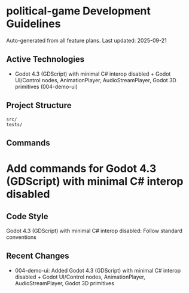 # political-game Development Guidelines

Auto-generated from all feature plans. Last updated: 2025-09-21

## Active Technologies
- Godot 4.3 (GDScript) with minimal C# interop disabled + Godot UI/Control nodes, AnimationPlayer, AudioStreamPlayer, Godot 3D primitives (004-demo-ui)

## Project Structure
```
src/
tests/
```

## Commands
# Add commands for Godot 4.3 (GDScript) with minimal C# interop disabled

## Code Style
Godot 4.3 (GDScript) with minimal C# interop disabled: Follow standard conventions

## Recent Changes
- 004-demo-ui: Added Godot 4.3 (GDScript) with minimal C# interop disabled + Godot UI/Control nodes, AnimationPlayer, AudioStreamPlayer, Godot 3D primitives

<!-- MANUAL ADDITIONS START -->
<!-- MANUAL ADDITIONS END -->